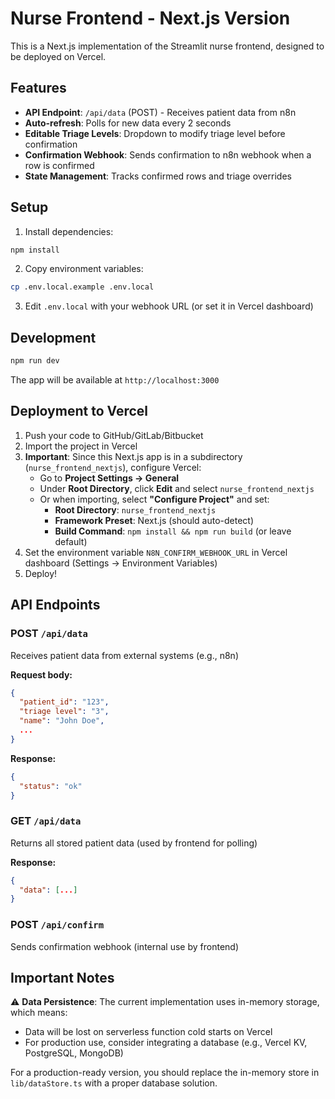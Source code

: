 # Nurse Frontend - Next.js Version

This is a Next.js implementation of the Streamlit nurse frontend, designed to be deployed on Vercel.

## Features

- **API Endpoint**: `/api/data` (POST) - Receives patient data from n8n
- **Auto-refresh**: Polls for new data every 2 seconds
- **Editable Triage Levels**: Dropdown to modify triage level before confirmation
- **Confirmation Webhook**: Sends confirmation to n8n webhook when a row is confirmed
- **State Management**: Tracks confirmed rows and triage overrides

## Setup

1. Install dependencies:
```bash
npm install
```

2. Copy environment variables:
```bash
cp .env.local.example .env.local
```

3. Edit `.env.local` with your webhook URL (or set it in Vercel dashboard)

## Development

```bash
npm run dev
```

The app will be available at `http://localhost:3000`

## Deployment to Vercel

1. Push your code to GitHub/GitLab/Bitbucket
2. Import the project in Vercel
3. **Important**: Since this Next.js app is in a subdirectory (`nurse_frontend_nextjs`), configure Vercel:
   - Go to **Project Settings → General**
   - Under **Root Directory**, click **Edit** and select `nurse_frontend_nextjs`
   - Or when importing, select **"Configure Project"** and set:
     - **Root Directory**: `nurse_frontend_nextjs`
     - **Framework Preset**: Next.js (should auto-detect)
     - **Build Command**: `npm install && npm run build` (or leave default)
4. Set the environment variable `N8N_CONFIRM_WEBHOOK_URL` in Vercel dashboard (Settings → Environment Variables)
5. Deploy!

## API Endpoints

### POST `/api/data`
Receives patient data from external systems (e.g., n8n)

**Request body:**
```json
{
  "patient_id": "123",
  "triage level": "3",
  "name": "John Doe",
  ...
}
```

**Response:**
```json
{
  "status": "ok"
}
```

### GET `/api/data`
Returns all stored patient data (used by frontend for polling)

**Response:**
```json
{
  "data": [...]
}
```

### POST `/api/confirm`
Sends confirmation webhook (internal use by frontend)

## Important Notes

⚠️ **Data Persistence**: The current implementation uses in-memory storage, which means:
- Data will be lost on serverless function cold starts on Vercel
- For production use, consider integrating a database (e.g., Vercel KV, PostgreSQL, MongoDB)

For a production-ready version, you should replace the in-memory store in `lib/dataStore.ts` with a proper database solution.

